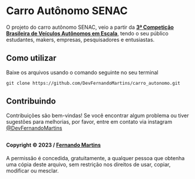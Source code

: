 # Carro Autônomo SENAC
O projeto do carro autônomo SENAC, veio a partir da **[3ª Competição Brasileira de Veículos Autônomos em Escala](https://www.robocarrace.com.br/)**, tendo o seu público estudantes, makers, empresas, pesquisadores e entusiastas.

## Como utilizar
 
Baixe os arquivos usando o comando seguinte no seu terminal
```shell
git clone https://github.com/DevFernandoMartins/carro_autonomo.git
 ```

 ## Contribuindo

Contribuições são bem-vindas! Se você encontrar algum problema ou tiver sugestões para melhorias, por favor, entre em contato via instagram [@DevFernandoMartins](https://instagram.com/DevFernandoMartins)

##
#### Copyright © 2023 / [Fernando Martins](https://github.com/DevFernandoMartins)

A permissão é concedida, gratuitamente, a qualquer pessoa que obtenha uma cópia deste arquivo, sem restrição nos direitos de usar, copiar, modificar ou mesclar.
